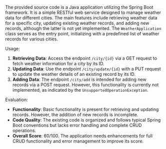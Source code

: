 The provided source code is a Java application utilizing the Spring Boot framework. It is a simple RESTful web service designed to manage weather data for different cities. The main features include retrieving weather data for a specific city, updating existing weather records, and adding new records, although the latter is not yet implemented. The `WeatherApplication` class serves as the entry point, initializing with a predefined list of weather records for various cities.

Usage:
1. **Retrieving Data**: Access the endpoint `/city/{id}` via a GET request to fetch weather information for a city by its ID.
2. **Updating Data**: Use the endpoint `/city/update/{id}` with a PUT request to update the weather details of an existing record by its ID.
3. **Adding Data**: The endpoint `/city/add` is intended for adding new records via a POST request. However, this functionality is currently not implemented, as indicated by the `UnsupportedOperationException`.

Evaluation:
- **Functionality**: Basic functionality is present for retrieving and updating records. However, the addition of new records is incomplete.
- **Code Quality**: The existing code is organized and follows typical Spring Boot conventions but lacks error handling and complete CRUD operations.
- **Overall Score**: 60/100. The application needs enhancements for full CRUD functionality and error management to improve its score.

